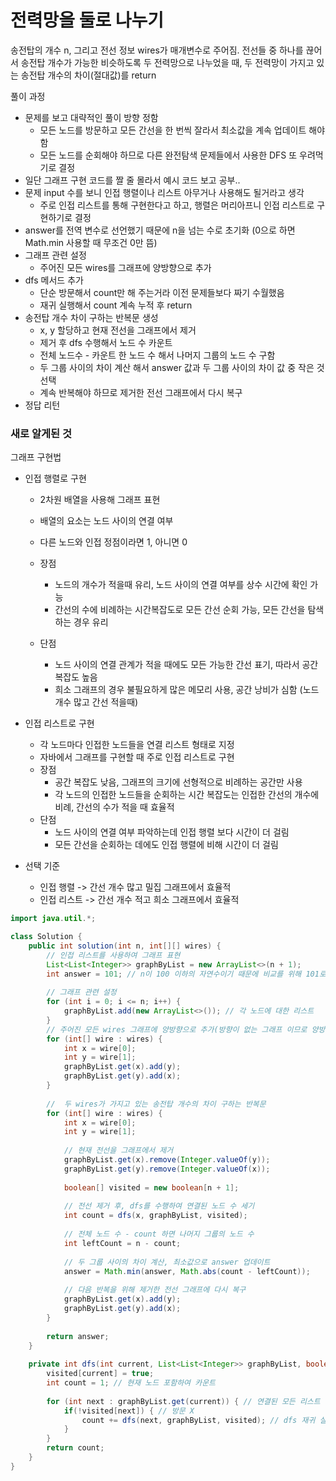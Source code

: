 # 전력망을 둘로 나누기
송전탑의 개수 n, 그리고 전선 정보 wires가 매개변수로 주어짐. 전선들 중 하나를 끊어서 송전탑 개수가 가능한 비슷하도록 두 전력망으로 나누었을 때, 두 전력망이 가지고 있는 송전탑 개수의 차이(절대값)를 return 

풀이 과정
- 문제를 보고 대략적인 풀이 방향 정함
  - 모든 노드를 방문하고 모든 간선을 한 번씩 잘라서 최소값을 계속 업데이트 해야함
  - 모든 노드를 순회해야 하므로 다른 완전탐색 문제들에서 사용한 DFS 또 우려먹기로 결정
- 일단 그래프 구현 코드를 짤 줄 몰라서 예시 코드 보고 공부..
- 문제 input 수를 보니 인접 행렬이나 리스트 아무거나 사용해도 될거라고 생각
  - 주로 인접 리스트를 통해 구현한다고 하고, 행렬은 머리아프니 인접 리스트로 구현하기로 결정
- answer를 전역 변수로 선언했기 때문에 n을 넘는 수로 초기화 (0으로 하면 Math.min 사용할 때 무조건 0만 뜸)
- 그래프 관련 설정
  - 주어진 모든 wires를 그래프에 양방향으로 추가
- dfs 메서드 추가
  - 단순 방문해서 count만 해 주는거라 이전 문제들보다 짜기 수월했음
  - 재귀 실행해서 count 계속 누적 후 return
- 송전탑 개수 차이 구하는 반복문 생성
  - x, y 할당하고 현재 전선을 그래프에서 제거
  - 제거 후 dfs 수행해서 노드 수 카운트
  - 전체 노드수 - 카운트 한 노드 수 해서 나머지 그룹의 노드 수 구함
  - 두 그룹 사이의 차이 계산 해서 answer 값과 두 그룹 사이의 차이 값  중 작은 것 선택
  - 계속 반복해야 하므로 제거한 전선 그래프에서 다시 복구 
- 정답 리턴

### 새로 알게된 것
그래프 구현법
- 인접 행렬로 구현
    - 2차원 배열을 사용해 그래프 표현
    - 배열의 요소는 노드 사이의 연결 여부
    - 다른 노드와 인접 정점이라면 1, 아니면 0
  
  - 장점
    - 노드의 개수가 적을때 유리, 노드 사이의 연결 여부를 상수 시간에 확인 가능
    - 간선의 수에 비례하는 시간복잡도로 모든 간선 순회 가능, 모든 간선을 탐색하는 경우 유리
  - 단점
    - 노드 사이의 연결 관계가 적을 때에도 모든 가능한 간선 표기, 따라서 공간 복잡도 높음
    - 희소 그래프의 경우 불필요하게 많은 메모리 사용, 공간 낭비가 심함 (노드 개수 많고 간선 적을때)

- 인접 리스트로 구현
  - 각 노드마다 인접한 노드들을 연결 리스트 형태로 지정
  - 자바에서 그래프를 구현할 때 주로 인접 리스트로 구현
  - 장점
    - 공간 복잡도 낮음, 그래프의 크기에 선형적으로 비례하는 공간만 사용
    - 각 노드의 인접한 노드들을 순회하는 시간 복잡도는 인접한 간선의 개수에 비례, 간선의 수가 적을 때 효율적
  - 단점
    - 노드 사이의 연결 여부 파악하는데 인접 행렬 보다 시간이 더 걸림
    - 모든 간선을 순회하는 데에도 인접 행렬에 비해 시간이 더 걸림

- 선택 기준
  - 인접 행렬 -> 간선 개수 많고 밀집 그래프에서 효율적
  - 인접 리스트 -> 간선 개수 적고 희소 그래프에서 효율적


```java
import java.util.*;

class Solution {
    public int solution(int n, int[][] wires) {
        // 인접 리스트를 사용하여 그래프 표현
        List<List<Integer>> graphByList = new ArrayList<>(n + 1);
        int answer = 101; // n이 100 이하의 자연수이기 때문에 비교를 위해 101로 초기화
        
        // 그래프 관련 설정
        for (int i = 0; i <= n; i++) {
            graphByList.add(new ArrayList<>()); // 각 노드에 대한 리스트
        }
        // 주어진 모든 wires 그래프에 양방향으로 추가(방향이 없는 그래프 이므로 양방향으로 이동 가능해야함)
        for (int[] wire : wires) {
            int x = wire[0];
            int y = wire[1];
            graphByList.get(x).add(y);
            graphByList.get(y).add(x);
        }
        
        //  두 wires가 가지고 있는 송전탑 개수의 차이 구하는 반복문
        for (int[] wire : wires) {
            int x = wire[0];
            int y = wire[1];
            
            // 현재 전선을 그래프에서 제거
            graphByList.get(x).remove(Integer.valueOf(y));
            graphByList.get(y).remove(Integer.valueOf(x));
            
            boolean[] visited = new boolean[n + 1];
            
            // 전선 제거 후, dfs를 수행하여 연결된 노드 수 세기
            int count = dfs(x, graphByList, visited);
            
            // 전체 노드 수 - count 하면 나머지 그룹의 노드 수
            int leftCount = n - count;
            
            // 두 그룹 사이의 차이 계산, 최소값으로 answer 업데이트
            answer = Math.min(answer, Math.abs(count - leftCount)); 
            
            // 다음 반복을 위해 제거한 전선 그래프에 다시 복구
            graphByList.get(x).add(y);
            graphByList.get(y).add(x);
        }
     
        return answer;
    }
    
    private int dfs(int current, List<List<Integer>> graphByList, boolean[] visited) {
        visited[current] = true;
        int count = 1; // 현재 노드 포함하여 카운트
        
        for (int next : graphByList.get(current)) { // 연결된 모든 리스트 순회
            if(!visited[next]) { // 방문 X
                count += dfs(next, graphByList, visited); // dfs 재귀 실행, count에 누적
            }
        }
        return count;
    }
}
```